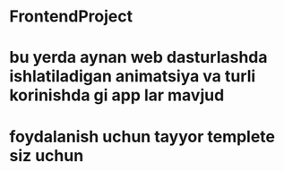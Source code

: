 # FrontendProject
# bu yerda aynan web dasturlashda ishlatiladigan animatsiya va turli korinishda gi app lar mavjud
# foydalanish uchun tayyor templete siz uchun
